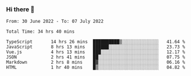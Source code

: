 ### Hi there 👋

<!--
**siaikin/siaikin** is a ✨ _special_ ✨ repository because its `README.md` (this file) appears on your GitHub profile.

Here are some ideas to get you started:

- 🔭 I’m currently working on ...
- 🌱 I’m currently learning ...
- 👯 I’m looking to collaborate on ...
- 🤔 I’m looking for help with ...
- 💬 Ask me about ...
- 📫 How to reach me: ...
- 😄 Pronouns: ...
- ⚡ Fun fact: ...
-->

<!--START_SECTION:waka-->

```text
From: 30 June 2022 - To: 07 July 2022

Total Time: 34 hrs 40 mins

TypeScript       14 hrs 26 mins  ██████████▒░░░░░░░░░░░░░░   41.64 %
JavaScript       8 hrs 13 mins   ██████░░░░░░░░░░░░░░░░░░░   23.73 %
Vue.js           4 hrs 13 mins   ███░░░░░░░░░░░░░░░░░░░░░░   12.17 %
JSON             2 hrs 41 mins   ██░░░░░░░░░░░░░░░░░░░░░░░   07.75 %
Markdown         2 hrs 8 mins    █▓░░░░░░░░░░░░░░░░░░░░░░░   06.16 %
HTML             1 hr 40 mins    █▒░░░░░░░░░░░░░░░░░░░░░░░   04.82 %
```

<!--END_SECTION:waka-->
